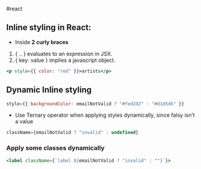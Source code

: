 #react 

## Inline styling in React:

- Inside **2 curly braces**

1. { .. } evaluates to an expression in JSX.
2. { key: value } implies a javascript object.

```jsx
<p style={{ color: "red" }}>artists</p>
```

## Dynamic Inline styling

```jsx
style={{ backgroundColor: emailNotValid ? "#fed2d2" : "#d1d5db" }}
```

- Use Ternary operator when applying styles dynamically, since falsy isn’t a value

```jsx
className={emailNotValid ? "invalid" : undefined}
```

### Apply some classes dynamically

```jsx
<label className={`label ${emailNotValid ? "invalid" : ""}`}>
```
